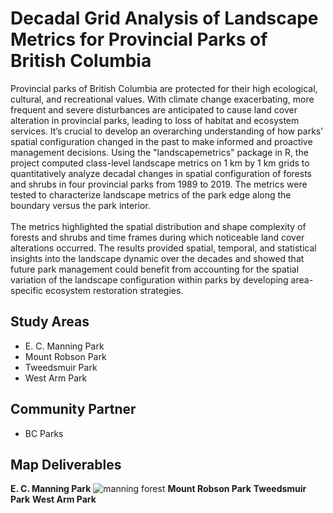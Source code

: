# Decadal Grid Analysis of Landscape Metrics for Provincial Parks of British Columbia
Provincial parks of British Columbia are protected for their high ecological, cultural, and recreational values. With climate change exacerbating, more frequent and severe disturbances are anticipated to cause land cover alteration in provincial parks, leading to loss of habitat and ecosystem services. It’s crucial to develop an overarching understanding of how parks’ spatial configuration changed in the past to make informed and proactive management decisions. Using the "landscapemetrics" package in R, the project computed class-level landscape metrics on 1 km by 1 km grids to quantitatively analyze decadal changes in spatial configuration of forests and shrubs in four provincial parks from 1989 to 2019. The metrics were tested to characterize landscape metrics of the park edge along the boundary versus the park interior. 
<br>
<br>The metrics highlighted the spatial distribution and shape complexity of forests and shrubs and time frames during which noticeable land cover alterations occurred. The results provided spatial, temporal, and statistical insights into the landscape dynamic over the decades and showed that future park management could benefit from accounting for the spatial variation of the landscape configuration within parks by developing area-specific ecosystem restoration strategies.

<h2>Study Areas</h2>

- E. C. Manning Park
- Mount Robson Park
- Tweedsmuir Park
- West Arm Park

<h2>Community Partner</h2>
  
- BC Parks

<h2>Map Deliverables</h2>

<b>E. C. Manning Park</b>
![manning forest](https://github.com/Wendiz3/BCParks/assets/126609054/0baae136-939b-4cf5-8606-78c22f7da9bd)
<b>Mount Robson Park</b>
<b>Tweedsmuir Park</b>
<b>West Arm Park</b>
